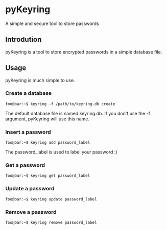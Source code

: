 # pyKeyring

A simple and secure tool to store passwords

## Introdution 

pyKeyring is a tool to store encrypted passwords in a simple database file. 

## Usage

pyKeyring is much simple to use.

### Create a database
```console
foo@bar:~$ keyring -f /path/to/keyring.db create
```
The default database file is named keyring.db. If you don't use the -f argument, pyKeyring will use this name. 

### Insert a password
```console
foo@bar:~$ keyring add password_label
```
The password_label is used to label your password :)

### Get a password
```console
foo@bar:~$ keyring get password_label
```

### Update a password
```console
foo@bar:~$ keyring update password_label
```

### Remove a password
```console
foo@bar:~$ keyring remove password_label
```